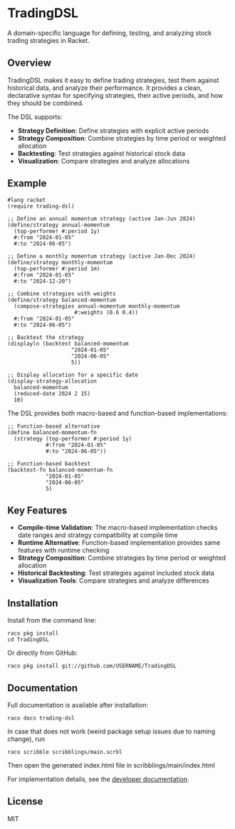 # TradingDSL

A domain-specific language for defining, testing, and analyzing stock trading strategies in Racket.

## Overview

TradingDSL makes it easy to define trading strategies, test them against historical data, and analyze their performance. It provides a clean, declarative syntax for specifying strategies, their active periods, and how they should be combined.

The DSL supports:

- **Strategy Definition**: Define strategies with explicit active periods
- **Strategy Composition**: Combine strategies by time period or weighted allocation
- **Backtesting**: Test strategies against historical stock data
- **Visualization**: Compare strategies and analyze allocations

## Example

```racket
#lang racket
(require trading-dsl)

;; Define an annual momentum strategy (active Jan-Jun 2024)
(define/strategy annual-momentum 
  (top-performer #:period 1y)
  #:from "2024-01-05" 
  #:to "2024-06-05")

;; Define a monthly momentum strategy (active Jan-Dec 2024)
(define/strategy monthly-momentum 
  (top-performer #:period 1m)
  #:from "2024-01-05" 
  #:to "2024-12-20")

;; Combine strategies with weights
(define/strategy balanced-momentum
  (compose-strategies annual-momentum monthly-momentum
                     #:weights (0.6 0.4))
  #:from "2024-01-05"
  #:to "2024-06-05")

;; Backtest the strategy
(displayln (backtest balanced-momentum 
                    "2024-01-05" 
                    "2024-06-05" 
                    5))

;; Display allocation for a specific date
(display-strategy-allocation 
  balanced-momentum 
  (reduced-date 2024 2 15) 
  10)
```

The DSL provides both macro-based and function-based implementations:

```racket
;; Function-based alternative
(define balanced-momentum-fn
  (strategy (top-performer #:period 1y)
            #:from "2024-01-05"
            #:to "2024-06-05"))
            
;; Function-based backtest
(backtest-fn balanced-momentum-fn
            "2024-01-05"
            "2024-06-05"
            5)
```

## Key Features

- **Compile-time Validation**: The macro-based implementation checks date ranges and strategy compatibility at compile time
- **Runtime Alternative**: Function-based implementation provides same features with runtime checking
- **Strategy Composition**: Combine strategies by time period or weighted allocation
- **Historical Backtesting**: Test strategies against included stock data
- **Visualization Tools**: Compare strategies and analyze differences

## Installation

Install from the command line:

```
raco pkg install
cd TradingDSL
```

Or directly from GitHub:

```
raco pkg install git://github.com/USERNAME/TradingDSL
```

## Documentation

Full documentation is available after installation:

```
raco docs trading-dsl
```

In case that does not work (weird package setup issues due to naming change), run 
```
raco scribble scribblings/main.scrbl
```

Then open the generated index.html file in scribblings/main/index.html

For implementation details, see the [developer documentation](private/README.md).

## License

MIT